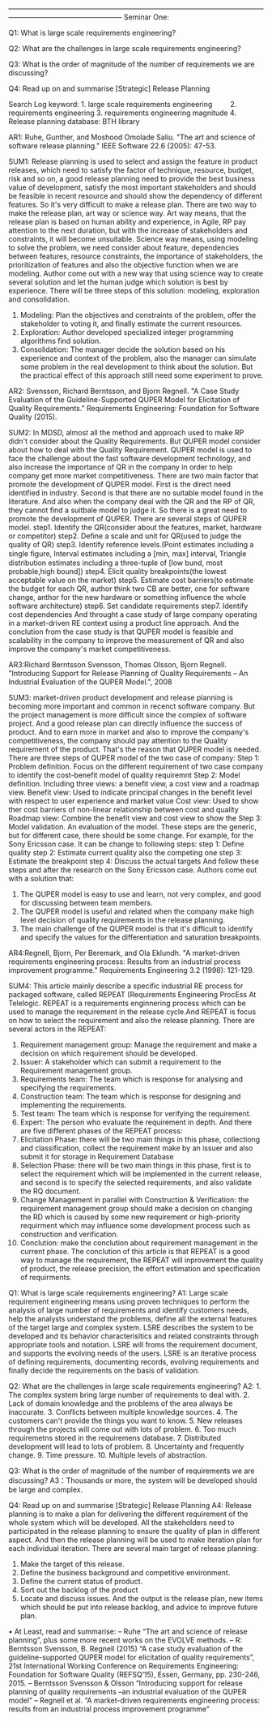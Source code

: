 
————————————————————————————————————————————————————
Seminar One:


Q1: What is large scale requirements engineering?


Q2: What are the challenges in large scale requirements engineering?


Q3: What is the order of magnitude of the number of requirements we are
discussing?


Q4: Read up on and summarise [Strategic] Release Planning



Search Log
keyword: 1. large scale requirements engineering
         2. requirements engineering
         3. requirements engineering magnitude
         4. Release planning
database: BTH library



AR1: Ruhe, Gunther, and Moshood Omolade Saliu. "The art and science of software release planning." IEEE Software 22.6 (2005): 47-53.

SUM1: Release planning is used to select and assign the feature in product releases, which need to satisfy the factor of technique, resource, budget, risk and so on, a good release planning need to provide the best business value of development, satisfy the most important stakeholders and should be feasible in recent resource and should show the dependency of different features. So it's very difficult to make a release plan. There are two way to make the release plan, art way or science way.
Art way means, that the release plan is based on human ability and experience, in Agile, RP pay attention to the next duration, but with the increase of stakeholders and constraints, it will become unsuitable.
Science way means, using modeling to solve the problem, we need consider about feature, dependencies between features, resource constraints, the importance of stakeholders, the prioritization of features and also the objective function when we are modeling.
Author come out with a new way that using science way to create several solution and let the human judge which solution is best by experience. There will be three steps of this solution: modeling, exploration and consolidation.
1. Modeling: Plan the objectives and constraints of the problem, offer the stakeholder to voting it, and finally estimate the current resources.
2. Exploration: Author developed specialized integer programming algorithms find solution.
3. Consolidation: The manager decide the solution based on his experience and context of the problem, also the manager can simulate some problem in the real development to think about the solution.
But the practical effect of this approach still need some experiment to prove.


AR2: Svensson, Richard Berntsson, and Bjorn Regnell. "A Case Study Evaluation of the Guideline-Supported QUPER Model for Elicitation of Quality Requirements." Requirements Engineering: Foundation for Software Quality (2015).

SUM2: In MDSD, almost all the method and approach used to make RP didn't consider about the Quality Requirements. But QUPER model consider about how to deal with the Quality Requirement. QUPER model is used to face the challenge about the fast software development technology, and also increase the importance of QR in the company in order to help company get more market competitiveness.
There are two main factor that promote the development of QUPER model. First is the direct need identified in industry. Second is that there are no suitable model found in the literature. And also when the company deal with the QR and the RP of QR, they cannot find a suitbale model to judge it. So there is a great need to promote the development of QUPER.
There are several steps of QUPER model.
step1. Identify the QR(consider about the features, market, hardware or competitor)
step2. Define a scale and unit for QR(used to judge the quality of QR)
step3. Identify  reference levels.(Point  estimates including a single ﬁgure, Interval  estimates including a [min,  max] interval,  Triangle  distribution  estimates including a three-tuple of [low bund, most probable,high bound])
step4. Elicit quality breakpoints(the lowest acceptable value on the market)
step5. Estimate cost barriers(to estimate the budget for each QR, author think two CB are better, one for software change, anthor for the new hardware or something influence the whole software architecture)
step6. Set candidate requirements
step7. Identify cost dependencies
And throught a case study of large company operating in a market-driven RE context using a product line approach.
And the conclution from the case study is that QUPER model is feasible and scalability in the company to improve the measurement of QR and also improve the company's market competitiveness.



AR3:Richard Berntsson Svensson, Thomas Olsson, Bjorn Regnell. "Introducing Support for Release Planning of Quality Requirements – An Industrial Evaluation of the QUPER Model.", 2008

SUM3: market-driven product development and release planning is becoming more important and common in recenct software company. But the project management is more difficult since the complex of software project. And a good release plan can directly influence the success of product. And to earn more in market and also to improve the company's competitiveness, the company should pay attention to the Quality requirement of the product. That's the reason that QUPER model is needed.
There are three steps of QUPER model of the two case of company:
Step 1: Problem definition. Focus on the different requirement of two case company to identify the cost-benefit model of quality requiremnt
Step 2: Model definition. Including three views: a benefit view, a cost view and a roadmap view.
        Benefit view: Used to indicate principal changes in the benefit level with respect to user experience and market value
        Cost view: Used to show ther cost barriers of non-linear relationship between cost and quality
        Roadmap view: Combine the benefit view and cost view to show the 
Step 3: Model validation. An evaluation of the model.
These steps are the generic, but for different case, there should be some change. For example, for the Sony Ericsson case. It can be change to following steps:
step 1: Define quality
step 2: Estimate current quality also the competing one
step 3: Estimate the breakpoint
step 4: Discuss the actual targets
And follow these steps and after the research on the Sony Ericsson case. Authors come out with a solution that:
1. The QUPER model is easy to use and learn, not very complex, and good for discussing between team members.
2. The QUPER model is useful and related when the company make high level decision of quality requirements in the release planning.
3. The main challenge of the QUPER model is that it's difficult to identify and specify the values for the differentiation and saturation breakpoints.



AR4:Regnell, Bjorn, Per Beremark, and Ola Eklundh. "A market-driven requirements engineering process: Results from an industrial process improvement programme." Requirements Engineering 3.2 (1998): 121-129.

SUM4: This article mainly describe a specific industrial RE process for packaged software, called REPEAT (Requirements Engineering ProcEss At Telelogic. REPEAT is a requirements enginnering process which can be used to manage the requirement in the release cycle.And REPEAT is focus on how to select the requirement and also the release planning. There are several actors in the REPEAT:
1. Requirement management group: Manage the requirement and make a decision on which requirement should be developed.
2. Issuer: A stakeholder which can submit a requirement to the Requirement management group.
3. Requirements team: The team which is response for analysing and specifying the requirements.
4. Construction team: The team which is response for designing and implementing the requirements.
5. Test team: The team which is response for verifying the requirement.
6. Expert: The person who evaluate the requirement in depth.
And there are five different phases of the REPEAT process:
1. Elicitation Phase: there will be two main things in this phase, collectiong and classification, collect the requirement make by an issuer and also submit it for storage in Requirement Database
2. Selection Phase: there will be two main things in this phase, first is to select the requirement which will be implemented in the current release, and second is to specify the selected requirements, and also validate the RQ document.
3. Change Management in parallel with Construction & Verification: the requirement management group should make a decision on changing the RD which is caused by some new requirement or high-priority requirment which may influence some development process such as construction and verification.
4. Conclution: make the conclution about requirement management in the current phase.
The conclution of this article is that REPEAT is a good way to manage the requirement, the REPEAT will inprovement the quality of product, the release precision, the effort estimation and specification of requirments. 

Q1: What is large scale requirements engineering?
A1: Large scale requirement engineering means using proven techniques to perform the analysis of large number of requirements and identify customers needs, help the analysts understand the problems, define all the external features of the target large and complex system. LSRE describes the system to be developed and its behavior characterisitics and related constraints through appropriate tools and notation. LSRE will froms the requirement document, and supports the evolving needs of the users. LSRE is an iterative process of defining requirements, documenting records, evolving requirements and finally decide the requirements on the basis of validation.

Q2: What are the challenges in large scale requirements engineering?
A2: 1. The complex system bring large number of requirements to deal with. 
    2. Lack of domain knowledge and the problems of the area always be inaccurate.
    3. Conflicts between multiple knowledge sources.
    4. The customers can't provide the things you want to know.
    5. New releases through the projects will come out with lots of problem.
    6. Too much requiremetns stored in the requiremens database.
    7. Distributed development will lead to lots of problem.
    8. Uncertainty and frequently change.
    9. Time pressure.
    10. Multiple levels of abstraction.

Q3: What is the order of magnitude of the number of requirements we are
discussing?
A3：Thousands or more, the system will be developed should be large and complex.

Q4: Read up on and summarise [Strategic] Release Planning
A4: Release planning is to make a plan for delivering the different requirement of the whole system which will be developed. All the stakeholders need to participated in the release planning to ensure the quality of plan in different aspect. And then the release planning will be used to make iteration plan for each individual iteration. There are several main target of release planning:
   1. Make the target of this release.
   2. Define the business background and competitive environment.
   3. Define the current status of product.
   4. Sort out the backlog of the product
   5. Locate and discuss issues.
And the output is the release plan, new items which should be put into release backlog, and advice to improve future plan.




• At Least, read and summarise:
– Ruhe “The art and science of release planning”, plus some more recent
works on the EVOLVE methods.
– R: Berntsson Svensson, B. Regnell (2015) “A case study evaluation
of the guideline-supported QUPER model for elicitation of quality
requirements”, 21st International Working Conference on Requirements
Engineering: Foundation for Software Quality (REFSQ’15),
Essen, Germany, pp. 230-246, 2015.
– Berntsson Svensson & Olsson “Introducing support for release planning
of quality requirements –an industrial evaluation of the QUPER
model”
– Regnell et al. “A market-driven requirements engineering process:
results from an industrial process improvement programme”
